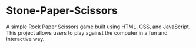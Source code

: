 # Stone-Paper-Scissors
A simple Rock Paper Scissors game built using HTML, CSS, and JavaScript. This project allows users to play against the computer in a fun and interactive way.
